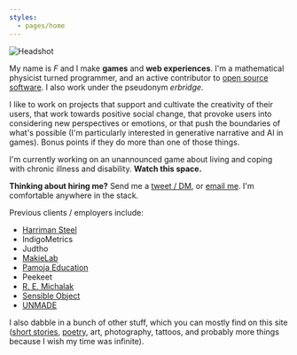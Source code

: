 ```yaml
---
styles:
  - pages/home
---
```


<img class="Headshot" src="//www.gravatar.com/avatar/904272fae938125a9ea3b545057838e9?s=240" alt="Headshot">

My name is _F_ and I make **games** and **web experiences**. I'm a mathematical
physicist turned programmer, and an active contributor to
[open source software](https://github.com/erbridge). I also work under the
pseudonym _erbridge_.

I like to work on projects that support and cultivate the creativity of their
users, that work towards positive social change, that provoke users into
considering new perspectives or emotions, or that push the boundaries of what's
possible (I'm particularly interested in generative narrative and AI in games).
Bonus points if they do more than one of those things.

I'm currently working on an unannounced game about living and coping with
chronic illness and disability. **Watch this space.**

**Thinking about hiring me?** Send me a
[tweet / DM](https://twitter.com/erbridge), or
[email me](mailto:hello@erbridge.co.uk). I'm comfortable anywhere in the stack.

Previous clients / employers include:

* [Harriman Steel](http://www.harrimansteel.com/)
* IndigoMetrics
* Judtho
* [MakieLab](https://mymakie.com/)
* [Pamoja Education](https://www.pamojaeducation.com/)
* Peekeet
* [R. E. Michalak](https://remichalak.com/)
* [Sensible Object](http://sensibleobject.com/)
* [UNMADE](https://unmade.com/)

I also dabble in a bunch of other stuff, which you can mostly find on this site
([short stories](/fiction), [poetry](/fiction), art, photography, tattoos, and
probably more things because I wish my time was infinite).
